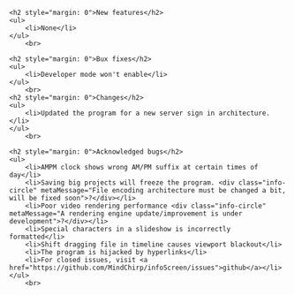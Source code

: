     <h2 style="margin: 0">New features</h2>
    <ul>
        <li>None</li>
    </ul>
        <br>

    <h2 style="margin: 0">Bux fixes</h2>
    <ul>
        <li>Developer mode won't enable</li>
    </ul>
        <br>
    <h2 style="margin: 0">Changes</h2>
    <ul>
        <li>Updated the program for a new server sign in architecture.</li>
    </ul>
        <br>

    <h2 style="margin: 0">Acknowledged bugs</h2>
    <ul>
        <li>AMPM clock shows wrong AM/PM suffix at certain times of day</li>
        <li>Saving big projects will freeze the program. <div class="info-circle" metaMessage="File encoding architecture must be changed a bit, will be fixed soon">?</div></li>
        <li>Poor video rendering performance <div class="info-circle" metaMessage="A rendering engine update/improvement is under development">?</div></li>
        <li>Special characters in a slideshow is incorrectly formatted</li>
        <li>Shift dragging file in timeline causes viewport blackout</li>
        <li>The program is hijacked by hyperlinks</li>
        <li>For closed issues, visit <a href="https://github.com/MindChirp/infoScreen/issues">github</a></li>
    </ul>
        <br>
